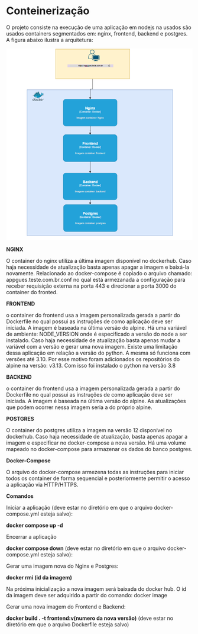 # Conteinerização

O projeto consiste na execução de uma aplicação em nodejs na usados são usados containers segmentados em: nginx, frontend, backend e postgres. A figura abaixo ilustra a arquitetura:

![My Image](arquitetura_app.png)

**NGINX**

O container do nginx utiliza a última imagem disponível no dockerhub. Caso haja necessidade de atualização basta apenas apagar a imagem e baixá-la novamente. Relacionado ao docker-compose é copiado o arquivo chamado: appgues.teste.com.br.conf no qual está armezanada a configuração para receber requisição externa na porta 443 e direcionar a porta 3000 do container do fronted.

**FRONTEND**

o container do frontend usa a imagem personalizada gerada a partir do Dockerfile no qual possui as instruções de como aplicação deve ser iniciada. A imagem é baseada na última versão do alpine. Há uma variável de ambiente: NODE_VERSION onde é especificado a versão do node a ser instalado. Caso haja necessidade de atualização basta apenas mudar a variável com a versão e gerar uma nova imagem.  Existe uma limitação dessa aplicação em relação a versão do python. A mesma só funciona com versões até 3.10. Por esse motivo foram adicionados os repositórios do alpine na versão: v3.13. Com isso foi instalado o python na versão 3.8

**BACKEND**

o container do frontend usa a imagem personalizada gerada a partir do Dockerfile no qual possui as instruções de como aplicação deve ser iniciada. A imagem é baseada na última versão do alpine. As atualizações que podem ocorrer nessa imagem seria a do próprio alpine.

**POSTGRES**

O container do postgres utiliza a imagem na versão 12 disponível no dockerhub. Caso haja necessidade de atualização, basta apenas apagar a imagem e especificar no docker-compose a nova versão. Há uma volume mapeado no docker-compose para armazenar os dados do banco postgres.

**Docker-Compose**

O arquivo do docker-compose armezena todas as instruções para iniciar todos os container de forma sequencial e posteriormente permitir o acesso a aplicação via HTTP/HTTPS.

**Comandos**

Iniciar a aplicação (deve estar no diretório em que o arquivo docker-compose.yml esteja salvo):

**docker compose up -d**

Encerrar a aplicação 

**docker compose down** (deve estar no diretório em que o arquivo docker-compose.yml esteja salvo):

Gerar uma imagem nova do Nginx e Postgres:

**docker rmi (id da imagem)**

Na próxima inicialização a nova imagem será baixada do docker hub. O id da imagem deve ser adquirido a partir do comando: docker image

Gerar uma nova imagem do Frontend e Backend:

**docker build . -t frontend:v(numero da nova versão)** (deve estar no diretório em que o arquivo Dockerfile esteja salvo)

